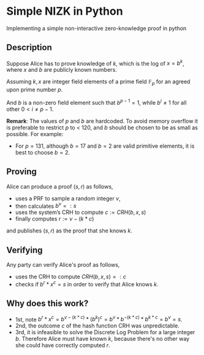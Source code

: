 # Simple NIZK in Python
Implementing a simple non-interactive zero-knowledge proof in python

## **Description**
Suppose Alice has to prove knowledge of $k$, which is the log of $x = b^k$, where $x$ and $b$ are publicly known numbers. 

Assuming $k, x$ are integer field elements of a prime field $\mathbb{F}_p$ for an agreed upon prime number $p$. 

And $b$ is a non-zero field element such that $b^{p-1} = 1$, while $b^i \not= 1$ for all other $0 < i \not= p-1$.   


**Remark**: The values of $p$ and $b$ are hardcoded. To avoid memory overflow it is preferable to restrict $p$ to < 120, and $b$ should be chosen to be as small as possible. For example: 
- For $p = 131$, although $b = 17$ and $b = 2$ are valid primitive elements, it is best to choose $b = 2$.   


## **Proving** 
Alice can produce a proof $(s, r)$ as follows, 

- uses a PRF to sample a random integer $v$, 
- then calculates $b^v =: s$  
- uses the system’s CRH to compute $c := CRH(b, x, s)$  
- finally computes $r := v - (k*c)$ 

and publishes $(s, r)$ as the proof that she knows $k$.



## **Verifying** 
Any party can verify Alice's proof as follows, 

- uses the CRH to compute $CRH(b, x, s) =: c$
- checks if  $b^r * x^c = s$ in order to verify that Alice knows $k$.


## **Why does this work?** 

- 1st, note $b^r * x^c = b^{v - (k * c)}  * (b^k)^c = b^v * b^{-(k*c)} * b^{k * c} = b^v = s$. 
- 2nd, the outcome $c$ of the hash function CRH was unpredictable. 
- 3rd, it is infeasible to solve the Discrete Log Problem for a large integer $b$. Therefore Alice must have known $k$, because there's no other way she could have correctly computed $r$. 

